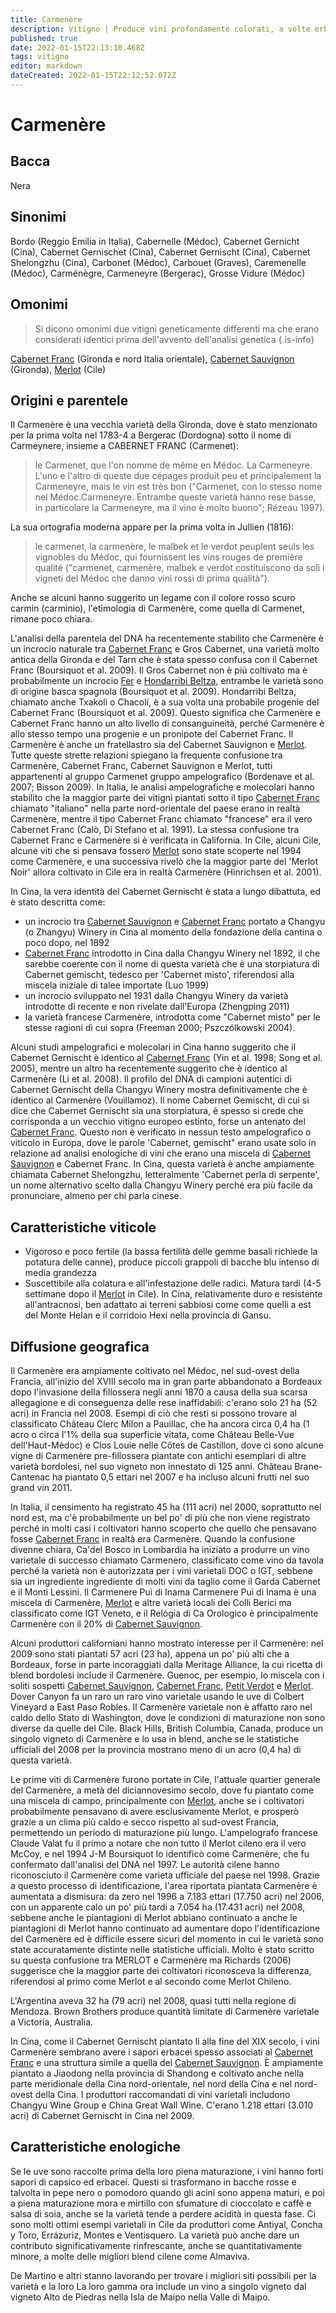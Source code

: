 ```yaml
---
title: Carmenère
description: Vitigno | Produce vini profondamente colorati, a volte erbacei, in Cile molto più che nel suo nativo Bordeaux.
published: true
date: 2022-01-15T22:13:10.468Z
tags: vitigno
editor: markdown
dateCreated: 2022-01-15T22:12:52.072Z
---
```


# Carmenère

## Bacca
Nera

## Sinonimi
Bordo (Reggio Emilia in Italia), Cabernelle (Médoc), Cabernet Gernicht
(Cina), Cabernet Gernischet (Cina), Cabernet Gernischt (Cina), Cabernet Shelongzhu (Cina), Carbonet (Médoc), Carbouet (Graves), Caremenelle (Médoc), Carménègre, Carmeneyre (Bergerac), Grosse Vidure (Médoc)

## Omonimi
> Si dicono omonimi due vitigni geneticamente differenti ma che erano considerati identici prima dell'avvento dell'analisi genetica
{.is-info}

[Cabernet Franc](/vitigni/Francia/bacca-nera/cabernet-franc) (Gironda e nord
Italia orientale), [Cabernet Sauvignon](/vitigni/Francia/bacca-nera/cabernet-sauvignon) (Gironda), [Merlot](/vitigni/Francia/bacca-nera/merlot) (Cile)

## Origini e parentele  
Il Carmenère è una vecchia varietà della Gironda, dove è stato menzionato per la prima volta nel 1783-4 a Bergerac (Dordogna) sotto il nome di Carmeynere, insieme a CABERNET FRANC (Carmenet): 

> le Carmenet, que l'on nomme de même en Médoc. La Carmeneyre. L'uno e l'altro di queste due cépages produit peu et principalement la Carmeneyre, mais le vin est très bon ("Carmenet, con lo stesso nome nel Médoc.Carmeneyre. Entrambe queste varietà hanno rese basse, in particolare la Carmeneyre, ma il vino è molto buono"; Rézeau 1997). 

La sua ortografia moderna appare per la prima volta in Jullien (1816): 

> le carmenet, la carmenère, le malbek et le verdot peuplent seuls les vignobles du Médoc, qui fournissent les vins rouges de première qualité
("carmenet, carmenère, malbek e verdot costituiscono da soli i vigneti del Médoc che danno vini rossi di prima qualità").


Anche se alcuni hanno suggerito un legame con il colore rosso scuro carmin (carminio), l'etimologia di Carmenère, come quella di Carmenet, rimane poco chiara. 

L'analisi della parentela del DNA ha recentemente stabilito che Carmenère è un incrocio naturale tra [Cabernet Franc](/vitigni/Francia/bacca-nera/cabernet-franc) e Gros Cabernet, una varietà molto antica della Gironda e del Tarn che è stata spesso confusa con il Cabernet Franc (Boursiquot et al. 2009). Il Gros Cabernet non è più coltivato ma è probabilmente un incrocio [Fer](/vitigni/Spagna/bacca-nera/fer) e [Hondarribi Beltza](/vitigni/Spagna/bacca-nera/hondarribi-bletza), entrambe le varietà sono di origine basca spagnola (Boursiquot et al. 2009). Hondarribi Beltza, chiamato anche Txakoli o Chacolí, è a sua volta una probabile progenie del Cabernet Franc (Boursiquot et al. 2009). Questo significa che Carmenère e Cabernet Franc hanno un alto livello di consanguineità, perché Carmenère è allo stesso tempo una progenie e un pronipote del Cabernet Franc. Il Carmenère è anche un fratellastro sia del
Cabernet Sauvignon e [Merlot](/vitigni/Francia/bacca-nera/merlot). Tutte queste strette relazioni spiegano la frequente confusione tra Carmenère, Cabernet Franc, Cabernet Sauvignon e Merlot, tutti appartenenti al gruppo Carmenet gruppo ampelografico (Bordenave et al. 2007; Bisson 2009). 
In Italia, le analisi ampelografiche e molecolari hanno stabilito che la maggior parte dei vitigni piantati sotto il tipo [Cabernet Franc](/vitigni/Francia/bacca-nera/cabernet-franc) chiamato "italiano" nella parte nord-orientale del paese erano in realtà Carmenère, mentre il tipo Cabernet Franc chiamato "francese" era il vero Cabernet Franc (Calò, Di Stefano et
al. 1991). 
La stessa confusione tra Cabernet Franc e Carmenère si è verificata in California. In Cile, alcuni Cile, alcune viti che si pensava fossero [Merlot](/vitigni/Francia/bacca-nera/merlot) sono state scoperte nel 1994 come Carmenère, e una successiva rivelò che la maggior parte del 'Merlot Noir' allora coltivato in Cile era in realtà Carmenère (Hinrichsen et al. 2001). 

In Cina, la vera identità del Cabernet Gernischt è stata a lungo dibattuta, ed è stato descritta come:
- un incrocio tra [Cabernet Sauvignon](/vitigni/Francia/bacca-nera/cabernet-sauvignon) e [Cabernet Franc](/vitigni/Francia/bacca-nera/cabernet-franc) portato a Changyu (o Zhangyu) Winery in Cina al momento della fondazione della cantina o poco dopo, nel 1892 
- [Cabernet Franc](/vitigni/Francia/bacca-nera/cabernet-franc) introdotto in Cina dalla Changyu Winery nel 1892, il che sarebbe coerente con il nome di questa varietà che è una storpiatura di Cabernet gemischt, tedesco per 'Cabernet misto', riferendosi alla miscela iniziale di talee importate (Luo 1999) 
- un incrocio sviluppato nel 1931 dalla Changyu Winery da varietà introdotte di recente e non rivelate dall'Europa (Zhengping 2011) 
- la varietà francese Carmenère, introdotta come "Cabernet misto" per le stesse ragioni di cui sopra (Freeman 2000; Pszczólkowski 2004). 

Alcuni studi ampelografici e molecolari in Cina hanno suggerito che il Cabernet Gernischt è identico al [Cabernet Franc](/vitigni/Francia/bacca-nera/cabernet-franc) (Yin et al. 1998; Song et al. 2005), mentre un altro ha recentemente suggerito che è identico al
Carmenère (Li et al. 2008). Il profilo del DNA di campioni autentici di Cabernet Gernischt della Changyu Winery mostra definitivamente che è identico al Carmenère (Vouillamoz). Il nome Cabernet Gemischt, di cui si dice che Cabernet Gernischt sia una storpiatura, è spesso si crede che corrisponda a un vecchio vitigno europeo estinto, forse un antenato del [Cabernet Franc](/vitigni/Francia/bacca-nera/cabernet-franc). Questo non è verificato in nessun testo ampelografico o viticolo in Europa, dove le parole 'Cabernet,
gemischt" erano usate solo in relazione ad analisi enologiche di vini che erano una miscela di [Cabernet Sauvignon](/vitigni/Francia/bacca-nera/cabernet-sauvignon) e Cabernet Franc. In Cina, questa varietà è anche ampiamente chiamata Cabernet Shelongzhu, letteralmente 'Cabernet perla di serpente', un nome alternativo scelto dalla Changyu Winery perché era più facile da pronunciare, almeno per chi parla cinese. 

## Caratteristiche viticole 
- Vigoroso e poco fertile (la bassa fertilità delle gemme basali richiede la potatura delle canne), produce piccoli grappoli di bacche blu intenso di media grandezza
- Suscettibile alla colatura e all'infestazione delle radici. Matura tardi (4-5 settimane dopo il [Merlot](/vitigni/Francia/bacca-nera/merlot) in Cile). In Cina, relativamente duro e resistente all'antracnosi, ben adattato ai terreni sabbiosi come come quelli a est del Monte Helan e il corridoio Hexi nella provincia di Gansu.

## Diffusione geografica

Il Carmenère era ampiamente coltivato nel Médoc, nel sud-ovest della Francia, all'inizio del XVIII secolo ma in gran parte abbandonato a Bordeaux dopo l'invasione della fillossera negli anni 1870 a causa della sua scarsa allegagione e di conseguenza delle rese inaffidabili: c'erano solo 21 ha (52 acri) in Francia nel 2008. Esempi di ciò che resti si possono trovare al classificato Château Clerc Milon a Pauillac, che ha ancora circa 0,4 ha (1
acro o circa l'1% della sua superficie vitata, come Château Belle-Vue dell'Haut-Médoc) e Clos Louie nelle Côtes de Castillon, dove ci sono alcune vigne di Carmenère pre-fillossera piantate con antichi esemplari di altre varietà bordolesi, nel suo vigneto non innestato di 125 anni. Château Brane-Cantenac ha piantato 0,5 ettari nel 2007 e ha incluso alcuni frutti nel suo grand vin 2011. 

In Italia, il censimento ha registrato 45 ha (111 acri) nel 2000, soprattutto nel nord est, ma c'è probabilmente un bel po' di più che non viene registrato perché in molti casi i coltivatori hanno scoperto che quello che
pensavano fosse [Cabernet Franc](/vitigni/Francia/bacca-nera/cabernet-franc) in realtà era Carmenère. Quando la confusione divenne chiara, Ca'del
Bosco in Lombardia ha iniziato a produrre un vino varietale di successo chiamato Carmenero, classificato come vino da tavola perché la varietà non è autorizzata per i vini varietali DOC o IGT, sebbene sia un ingrediente
ingrediente di molti vini da taglio come il Garda Cabernet e il Monti Lessini. Il Carmenere Puì di Inama Carmenere Puì di Inama è una miscela di Carmenère, [Merlot](/vitigni/Francia/bacca-nera/merlot)  e altre varietà locali dei Colli Berici ma classificato come IGT Veneto, e il Relógia di Ca Orologico è principalmente Carmenère con il 20% di [Cabernet Sauvignon](/vitigni/Francia/bacca-nera/cabernet-sauvignon).

Alcuni produttori californiani hanno mostrato interesse per il Carmenère: nel 2009 sono stati piantati 57 acri (23 ha), appena un po' più alti che a Bordeaux, forse in parte incoraggiati dalla Meritage Alliance, la cui ricetta di blend bordolesi include il Carmenère. Guenoc, per esempio, lo miscela con i soliti sospetti [Cabernet Sauvignon](/vitigni/Francia/bacca-nera/cabernet-sauvignon), [Cabernet Franc](/vitigni/Francia/bacca-nera/cabernet-franc), [Petit Verdot](/vitigni/Francia/bacca-nera/petit-verdot) e [Merlot](/vitigni/Francia/bacca-nera/merlot). Dover Canyon fa un raro un raro vino varietale usando le uve di Colbert Vineyard a East Paso Robles. Il Carmenère varietale non è affatto raro nel caldo dello Stato di Washington, dove le condizioni di maturazione non sono diverse da quelle del Cile. 
Black Hills, British Columbia, Canada, produce un singolo vigneto di Carmenère e lo usa in blend, anche se le statistiche ufficiali del 2008 per la provincia mostrano meno di un acro (0,4 ha) di questa varietà. 

Le prime viti di Carmenère furono portate in Cile, l'attuale quartier generale del Carmenère, a metà del diciannovesimo secolo, dove fu piantato come una miscela di campo, principalmente con [Merlot](/vitigni/Francia/bacca-nera/merlot), anche se i coltivatori probabilmente pensavano di avere esclusivamente Merlot, e prosperò grazie a un clima più caldo e secco rispetto al sud-ovest Francia, permettendo un periodo di maturazione più lungo. L'ampelografo francese Claude Valat fu il primo a notare che non tutto il Merlot cileno era il vero McCoy, e nel 1994 J-M Boursiquot lo identificò come Carmenère, che fu confermato dall'analisi del DNA nel 1997. Le autorità cilene hanno riconosciuto il Carmenère come varietà ufficiale del paese nel 1998. Grazie a questo processo di identificazione, l'area riportata piantata
Carmenère è aumentata a dismisura: da zero nel 1996 a 7.183 ettari (17.750 acri) nel 2006, con un apparente calo un po' più tardi a 7.054 ha (17.431 acri) nel 2008, sebbene anche le piantagioni di Merlot abbiano continuato a
anche le piantagioni di Merlot hanno continuato ad aumentare dopo l'identificazione del Carmenère ed è difficile essere sicuri del momento in cui le varietà sono state accuratamente distinte nelle statistiche ufficiali. 
Molto è stato scritto su questa confusione tra MERLOT e Carmenère ma Richards (2006) suggerisce che la maggior parte dei coltivatori riconosceva la differenza, riferendosi al primo come Merlot e al secondo come Merlot Chileno. 

L'Argentina aveva 32 ha (79 acri) nel 2008, quasi tutti nella regione di Mendoza. Brown Brothers produce quantità limitate di Carmenère varietale a Victoria, Australia. 

In Cina, come il Cabernet Gernischt piantato lì alla fine del XIX secolo, i vini Carmenère sembrano avere i sapori erbacei spesso associati al [Cabernet Franc](/vitigni/Francia/bacca-nera/cabernet-franc) e una struttura simile a quella del [Cabernet Sauvignon](/vitigni/Francia/bacca-nera/cabernet-sauvignon). È ampiamente piantato a Jiaodong nella provincia di Shandong e coltivato anche nella parte meridionale della Cina nord-orientale, nel nord della Cina e nel nord-ovest della Cina. I produttori raccomandati di vini varietali includono Changyu Wine Group e China Great Wall Wine. C'erano 1.218 ettari (3.010 acri) di Cabernet Gernischt in Cina nel 2009.


## Caratteristiche enologiche

Se le uve sono raccolte prima della loro piena maturazione, i vini hanno forti sapori di capsico ed erbacei. Questi si trasformano in bacche rosse e talvolta in pepe nero o pomodoro quando gli acini sono appena maturi, e poi a piena maturazione mora e mirtillo con sfumature di cioccolato e caffè e salsa di soia, anche se la varietà tende a perdere acidità in questa fase. Ci sono molti ottimi esempi varietali in Cile da produttori come Antiyal, Concha y Toro, Errázuriz, Montes e Ventisquero. La varietà può anche dare un contributo significativamente rinfrescante, anche se quantitativamente minore, a molte delle migliori blend cilene come Almaviva.

De Martino e altri stanno lavorando per trovare i migliori siti possibili per la varietà e la loro La loro gamma ora include un vino a singolo vigneto dal vigneto Alto de Piedras nella Isla de Maipo nella Valle di Maipo. 
